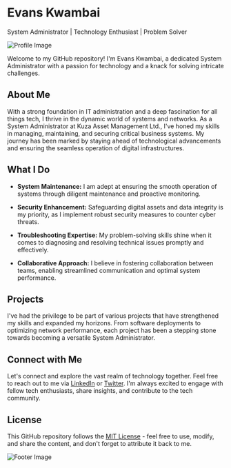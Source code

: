 # Evans Kwambai

System Administrator | Technology Enthusiast | Problem Solver

![Profile Image]()

Welcome to my GitHub repository! I'm Evans Kwambai, a dedicated System Administrator with a passion for technology and a knack for solving intricate challenges.

## About Me

With a strong foundation in IT administration and a deep fascination for all things tech, I thrive in the dynamic world of systems and networks. As a System Administrator at Kuza Asset Management Ltd., I've honed my skills in managing, maintaining, and securing critical business systems. My journey has been marked by staying ahead of technological advancements and ensuring the seamless operation of digital infrastructures.

## What I Do

- **System Maintenance:** I am adept at ensuring the smooth operation of systems through diligent maintenance and proactive monitoring.

- **Security Enhancement:** Safeguarding digital assets and data integrity is my priority, as I implement robust security measures to counter cyber threats.

- **Troubleshooting Expertise:** My problem-solving skills shine when it comes to diagnosing and resolving technical issues promptly and effectively.

- **Collaborative Approach:** I believe in fostering collaboration between teams, enabling streamlined communication and optimal system performance.

## Projects

I've had the privilege to be part of various projects that have strengthened my skills and expanded my horizons. From software deployments to optimizing network performance, each project has been a stepping stone towards becoming a versatile System Administrator.

## Connect with Me

Let's connect and explore the vast realm of technology together. Feel free to reach out to me via [LinkedIn](https://www.linkedin.com/in/evans-kwambai-23a720121/) or [Twitter](https://twitter.com/IamEvans2541). I'm always excited to engage with fellow tech enthusiasts, share insights, and contribute to the tech community.

## License

This GitHub repository follows the [MIT License](LICENSE) - feel free to use, modify, and share the content, and don't forget to attribute it back to me.

![Footer Image]()

